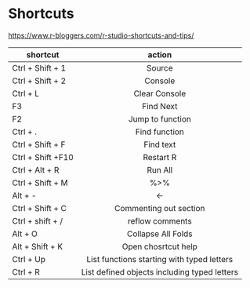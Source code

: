 # Shortcuts

https://www.r-bloggers.com/r-studio-shortcuts-and-tips/

| shortcut           | action          | 
| ------------------ |:-------------:| 
| Ctrl + Shift + 1           | Source        |
| Ctrl + Shift + 2   | Console  |
| Ctrl + L           | Clear Console | 
| F3                 | Find Next | 
| F2                 | Jump to function | 
| Ctrl + .           | Find function | 
| Ctrl + Shift + F   | Find text  | 
| Ctrl + Shift +F10  | Restart R | 
| Ctrl + Alt + R     | Run All |
| Ctrl + Shift + M   | %>% | 
| Alt + -            |     <-  |   
| Ctrl + Shift + C   | Commenting out section      |   
| Ctrl + shift + /   | reflow comments  | 
| Alt + O            | Collapse All Folds | 
| Alt + Shift + K    |Open chosrtcut help  |
| Ctrl + Up          | List functions starting with typed letters  | 
| Ctrl + R           | List defined objects including typed letters  |  

